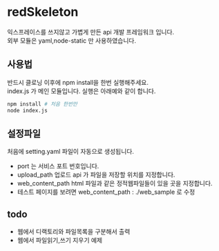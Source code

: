 # redSkeleton
익스프레이스를 쓰지않고 가볍게 만든 api 개발 프레임워크 입니다.  
외부 모듈은 yaml,node-static 만 사용하였습니다.  

## 사용법
반드시 클로닝 이후에 npm install을 한번 실행해주세요.  
index.js 가 메인 모듈입니다. 실행은 아래예와 같이 합니다.  

```sh
npm install # 처음 한번만
node index.js
```

## 설정파일  
처음에 setting.yaml 파일이 자동으로 생성됩니다.  
* port 는 서비스 포트 번호입니다.  
* upload_path 업로드 api 가 파일을 저장할 위치를 지정합니다.  
* web_content_path html 파일과 같은 정적웹파일들이 있을 곳을 지정합니다.  
* 테스트 페이지를 보려면 web_content_path : ./web_sample 로 수정  

## todo

* 웹에서 디랙토리와 파일목록을 구분해서 출력  
* 웹에서 파일읽기,쓰기 지우기 예제  






